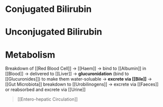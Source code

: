 # Conjugated Bilirubin

# Unconjugated Bilirubin

# Metabolism
Breakdown of [[Red Blood Cell]] -> [[Haem]] -> bind to [[Albumin]] in [[Blood]] -> delivered to [[Liver]] -> **glucuronidation** (bind to [[Glucuronides]]) to make them water-soluable -> **excrete via [[Bile]]** -> [[Gut Microbiota]] breakdown to [[Urobilinogens]] -> excrete via [[Faeces]] or reabsorbed and excrete via [[Urine]]
> [[Entero-hepatic Circulation]]

 
